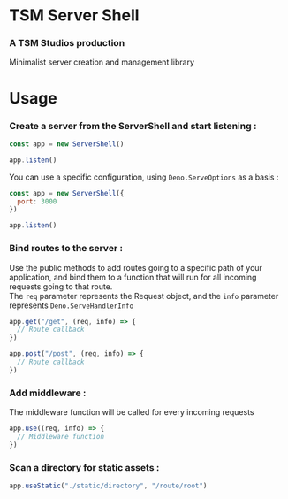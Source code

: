 # TSM Server Shell
### A TSM Studios production
Minimalist server creation and management library

# Usage
### Create a server from the ServerShell and start listening :
```js
const app = new ServerShell()

app.listen()
```
You can use a specific configuration, using `Deno.ServeOptions` as a basis :
```js
const app = new ServerShell({
  port: 3000
})

app.listen()
```
### Bind routes to the server :
Use the public methods to add routes going to a specific path of your application, and bind them to a function that will run for all incoming requests going to that route.  
The `req` parameter represents the Request object, and the `info` parameter represents `Deno.ServeHandlerInfo`
```js
app.get("/get", (req, info) => {
  // Route callback
})

app.post("/post", (req, info) => {
  // Route callback
})
```
### Add middleware :
The middleware function will be called for every incoming requests
```js
app.use((req, info) => {
  // Middleware function
})
```
### Scan a directory for static assets :
```js
app.useStatic("./static/directory", "/route/root")
```